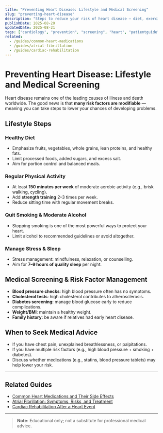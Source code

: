 ```yaml
---
title: "Preventing Heart Disease: Lifestyle and Medical Screening"
slug: "preventing-heart-disease"
description: "Steps to reduce your risk of heart disease — diet, exercise, risk factor control, and the role of regular screening."
publishDate: 2025-08-20
updatedDate: 2025-08-21
tags: ["cardiology", "prevention", "screening", "heart", "patientguide"]
related:
  - /guides/common-heart-medications
  - /guides/atrial-fibrillation
  - /guides/cardiac-rehabilitation
---
```


# Preventing Heart Disease: Lifestyle and Medical Screening

Heart disease remains one of the leading causes of illness and death worldwide. The good news is that **many risk factors are modifiable** — meaning you can take steps to lower your chances of developing problems.

## Lifestyle Steps

### Healthy Diet
- Emphasize fruits, vegetables, whole grains, lean proteins, and healthy fats.  
- Limit processed foods, added sugars, and excess salt.  
- Aim for portion control and balanced meals.  

### Regular Physical Activity
- At least **150 minutes per week** of moderate aerobic activity (e.g., brisk walking, cycling).  
- Add **strength training** 2–3 times per week.  
- Reduce sitting time with regular movement breaks.  

### Quit Smoking & Moderate Alcohol
- Stopping smoking is one of the most powerful ways to protect your heart.  
- Limit alcohol to recommended guidelines or avoid altogether.  

### Manage Stress & Sleep
- Stress management: mindfulness, relaxation, or counselling.  
- Aim for **7–9 hours of quality sleep** per night.  

## Medical Screening & Risk Factor Management
- **Blood pressure checks**: high blood pressure often has no symptoms.  
- **Cholesterol tests**: high cholesterol contributes to atherosclerosis.  
- **Diabetes screening**: manage blood glucose early to reduce complications.  
- **Weight/BMI**: maintain a healthy weight.  
- **Family history**: be aware if relatives had early heart disease.

## When to Seek Medical Advice
- If you have chest pain, unexplained breathlessness, or palpitations.  
- If you have multiple risk factors (e.g., high blood pressure + smoking + diabetes).  
- Discuss whether medications (e.g., statins, blood pressure tablets) may help lower your risk.

---

## Related Guides
- [Common Heart Medications and Their Side Effects](/guides/common-heart-medications)  
- [Atrial Fibrillation: Symptoms, Risks, and Treatment](/guides/atrial-fibrillation)  
- [Cardiac Rehabilitation After a Heart Event](/guides/cardiac-rehabilitation)  

---

> **Note:** Educational only; not a substitute for professional medical advice.

